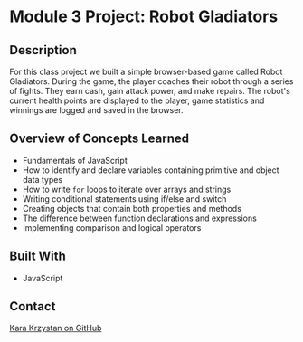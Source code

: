 # Module 3 Project: Robot Gladiators

## Description
For this class project we built a simple browser-based game called Robot Gladiators. During the game, the player coaches their robot through a series of fights. They earn cash, gain attack power, and make repairs. The robot's current health points are displayed to the player, game statistics and winnings are logged and saved in the browser.

## Overview of Concepts Learned
* Fundamentals of JavaScript
* How to identify and declare variables containing primitive and object data types
* How to write ```for``` loops to iterate over arrays and strings
* Writing conditional statements using if/else and switch
* Creating objects that contain both properties and methods
* The difference between function declarations and expressions
* Implementing comparison and logical operators

## Built With
* JavaScript

## Contact
[Kara Krzystan on GitHub](http://github.com/kara-krzystan)
